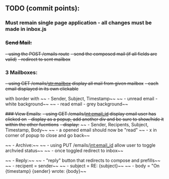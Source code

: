 ## TODO (commit points):

### Must remain single page application - all changes must be made in inbox.js

### ~~Send Mail:~~
~~- using the POST /emails route~~ 
~~- send the composed mail (if all fields are valid)~~
~~- redirect to sent mailbox~~

### 3 Mailboxes:
~~- using GET /emails/<str:mailbox> display all mail from given mailbox~~
~~- each email displayed in its own clickable <div> with border with~~
~~    - Sender, Subject, Timestamp~~
~~    - unread email - white background~~
~~    - read email - grey background~~


~~### View Emails:~~
~~- using GET /emails/<int:email_id> display email user has clicked on~~
~~- display as a popup, add another div and be sure to show/hide it within the other fucntions~~
~~- display:~~
~~    - Sender, Recipents, Subject, Timestamp, Body~~
~~    - a opened email should now be "read"
~~    - x in corner of popup to close and go back~~

~~    - Archive:~~
~~        - using PUT /emails/<int:email_id> allow user to toggle archvied status~~
~~        - once toggled redirect to inbox~~
        
~~    - Reply:~~
~~        - "reply" button that redirects to compose and prefills~~
~~            - recipent = sender~~
~~            - subject = RE: {subject}~~
~~            - body = "On {timestamp} {sender} wrote: {body}~~